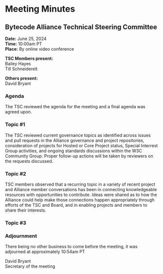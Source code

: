 # Meeting Minutes
## Bytecode Alliance Technical Steering Committee
**Date:** June 25, 2024  
**Time:** 10:00am PT  
**Place:**	By online video conference  

**TSC Members present:**  
Bailey Hayes  
Till Schneidereit  

**Others present:**   
David Bryant  

### Agenda
The TSC reviewed the agenda for the meeting and a final agenda was agreed upon.

### Topic #1
The TSC reviewed current governance topics as identified across issues and pull requests in the Alliance governance and project repositories, consideration of projects for Hosted or Core Project status, Special Interrest Group activities, and ongoing standards discussions within the W3C Community Group. Proper follow-up actions will be taken by reviewers on the requests discussed.

### Topic #2
TSC members observed that a recurring topic in a variety of recent project and Alliance member conversations has been in connecting knowledgeable resources with opportunities to contribute. Ideas were shared as to how the Alliance could help make those connections happen appropriately through efforts of the TSC and Board, and in enabling projects and members to share their interests.
### Topic #3


### Adjournment
There being no other business to come before the meeting, it was adjourned at approximately 10:54am PT

David Bryant  
Secretary of the meeting